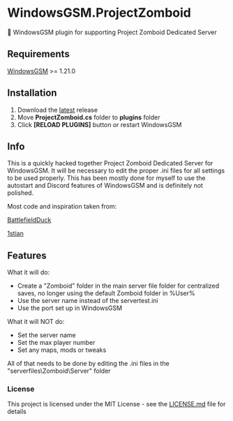 # WindowsGSM.ProjectZomboid
🧩 WindowsGSM plugin for supporting Project Zomboid Dedicated Server 

## Requirements
[WindowsGSM](https://github.com/WindowsGSM/WindowsGSM) >= 1.21.0

## Installation
1. Download the [latest](https://github.com/DoctorBeardz/WindowsGSM.ProjectZomboid/releases/latest) release
1. Move **ProjectZomboid.cs** folder to **plugins** folder
1. Click **[RELOAD PLUGINS]** button or restart WindowsGSM

## Info
This is a quickly hacked together Project Zomboid Dedicated Server for WindowsGSM. It will be necessary to edit the proper .ini files for all settings to be used properly. This has been mostly done for myself to use the autostart and Discord features of WindowsGSM and is definitely not polished.

Most code and inspiration taken from:

[BattlefieldDuck](https://github.com/BattlefieldDuck/WindowsGSM.ARMA3)

[1stian](https://github.com/1stian/WindowsGSM.Spigot)

## Features

What it will do:

- Create a "Zomboid" folder in the main server file folder for centralized saves, no longer using the default Zomboid folder in %User%
- Use the server name instead of the servertest.ini
- Use the port set up in WindowsGSM

What it will NOT do:

- Set the server name
- Set the max player number
- Set any maps, mods or tweaks

All of that needs to be done by editing the .ini files in the "serverfiles\Zomboid\Server" folder


### License
This project is licensed under the MIT License - see the [LICENSE.md](https://github.com/DoctorBeardz/WindowsGSM.ProjectZomboid/blob/main/LICENSE) file for details
